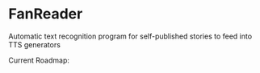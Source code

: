 # FanReader
Automatic text recognition program for self-published stories to feed into TTS generators

Current Roadmap:
